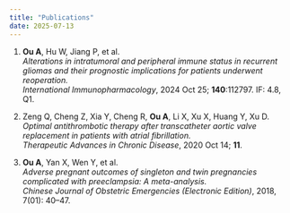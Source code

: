 ```yaml
---
title: "Publications"
date: 2025-07-13
---
```




1. **Ou A**, Hu W, Jiang P, et al.  
*Alterations in intratumoral and peripheral immune status in recurrent gliomas and their prognostic implications for patients underwent reoperation.*  
_International Immunopharmacology_, 2024 Oct 25; **140**:112797. IF: 4.8, Q1.

2. Zeng Q, Cheng Z, Xia Y, Cheng R, **Ou A**, Li X, Xu X, Huang Y, Xu D.  
*Optimal antithrombotic therapy after transcatheter aortic valve replacement in patients with atrial fibrillation.*  
_Therapeutic Advances in Chronic Disease_, 2020 Oct 14; **11**.

3. **Ou A**, Yan X, Wen Y, et al.  
*Adverse pregnant outcomes of singleton and twin pregnancies complicated with preeclampsia: A meta-analysis.*  
_Chinese Journal of Obstetric Emergencies (Electronic Edition)_, 2018, 7(01): 40–47.
